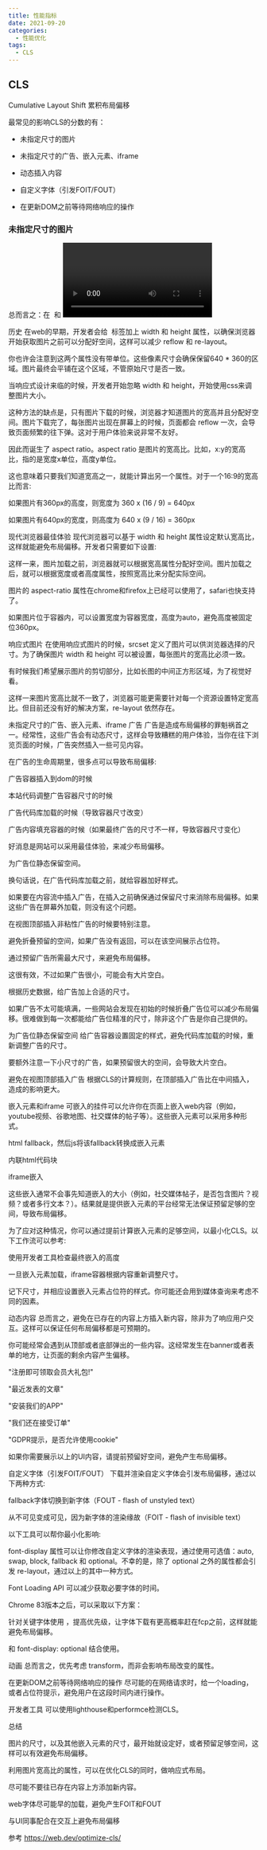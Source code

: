 ```yaml
---
title: 性能指标
date: 2021-09-20
categories: 
  - 性能优化
tags: 
  - CLS
---
```


## CLS 

Cumulative Layout Shift 累积布局偏移

最常见的影响CLS的分数的有：

- 未指定尺寸的图片

- 未指定尺寸的广告、嵌入元素、iframe

- 动态插入内容

- 自定义字体（引发FOIT/FOUT）

- 在更新DOM之前等待网络响应的操作

### 未指定尺寸的图片

总而言之：在 <img> 和 <video> 标签上始终加上 width 和 height 属性。或者，使用 CSS aspect ratio boxes 来占据空间。这种方法可以确保在图片加载过程中，浏览器可以分配足够的空间。

历史
在web的早期，开发者会给 <img> 标签加上 width 和 height 属性，以确保浏览器开始获取图片之前可以分配好空间，这样可以减少 reflow 和 re-layout。


你也许会注意到这两个属性没有带单位。这些像素尺寸会确保保留640 * 360的区域。图片最终会平铺在这个区域，不管原始尺寸是否一致。

当响应式设计来临的时候，开发者开始忽略 width 和 height，开始使用css来调整图片大小。


这种方法的缺点是，只有图片下载的时候，浏览器才知道图片的宽高并且分配好空间。图片下载完了，每张图片出现在屏幕上的时候，页面都会 reflow 一次，会导致页面频繁的往下弹。这对于用户体验来说非常不友好。

因此而诞生了 aspect ratio。aspect ratio 是图片的宽高比。比如，x:y的宽高比，指的是宽度x单位，高度y单位。

这也意味着只要我们知道宽高之一，就能计算出另一个属性。对于一个16:9的宽高比而言:

如果图片有360px的高度，则宽度为 360 x (16 / 9) = 640px

如果图片有640px的宽度，则高度为 640 x (9 / 16) = 360px

现代浏览器最佳体验
现代浏览器可以基于 width 和 height 属性设定默认宽高比，这样就能避免布局偏移。开发者只需要如下设置:



这样一来，图片加载之前，浏览器就可以根据宽高属性分配好空间。图片加载之后，就可以根据宽度或者高度属性，按照宽高比来分配实际空间。

图片的 aspect-ratio 属性在chrome和firefox上已经可以使用了，safari也快支持了。

如果图片位于容器内，可以设置宽度为容器宽度，高度为auto，避免高度被固定位360px。


响应式图片
在使用响应式图片的时候，srcset 定义了图片可以供浏览器选择的尺寸。为了确保图片 width 和 height 可以被设置，每张图片的宽高比必须一致。


有时候我们希望展示图片的剪切部分，比如长图的中间正方形区域，为了视觉好看。


这样一来图片宽高比就不一致了，浏览器可能更需要针对每一个资源设置特定宽高比。但目前还没有好的解决方案，re-layout 依然存在。

未指定尺寸的广告、嵌入元素、iframe
广告
广告是造成布局偏移的罪魁祸首之一。经常性，这些广告会有动态尺寸，这样会导致糟糕的用户体验，当你在往下浏览页面的时候，广告突然插入一些可见内容。

在广告的生命周期里，很多点可以导致布局偏移:

广告容器插入到dom的时候

本站代码调整广告容器尺寸的时候

广告代码库加载的时候（导致容器尺寸改变）

广告内容填充容器的时候（如果最终广告的尺寸不一样，导致容器尺寸变化）

好消息是网站可以采用最佳体验，来减少布局偏移。

为广告位静态保留空间。

换句话说，在广告代码库加载之前，就给容器加好样式。

如果要在内容流中插入广告，在插入之前确保通过保留尺寸来消除布局偏移。如果这些广告在屏幕外加载，则没有这个问题。

在视图顶部插入非粘性广告的时候要特别注意。

避免折叠预留的空间，如果广告没有返回，可以在该空间展示占位符。

通过预留广告所需最大尺寸，来避免布局偏移。

这很有效，不过如果广告很小，可能会有大片空白。

根据历史数据，给广告加上合适的尺寸。

如果广告不太可能填满，一些网站会发现在初始的时候折叠广告位可以减少布局偏移。很难做到每一次都能给广告位精准的尺寸，除非这个广告是你自己提供的。

为广告位静态保留空间
给广告容器设置固定的样式，避免代码库加载的时候，重新调整广告的尺寸。

要额外注意一下小尺寸的广告，如果预留很大的空间，会导致大片空白。

避免在视图顶部插入广告
根据CLS的计算规则，在顶部插入广告比在中间插入，造成的影响更大。

嵌入元素和iframe
可嵌入的挂件可以允许你在页面上嵌入web内容（例如，youtube视频、谷歌地图、社交媒体的帖子等）。这些嵌入元素可以采用多种形式。

html fallback，然后js将该fallback转换成嵌入元素

内联html代码块

iframe嵌入

这些嵌入通常不会事先知道嵌入的大小（例如，社交媒体帖子，是否包含图片？视频？或者多行文本？）。结果就是提供嵌入元素的平台经常无法保证预留足够的空间，导致布局偏移。

为了应对这种情况，你可以通过提前计算嵌入元素的足够空间，以最小化CLS。以下工作流可以参考:

使用开发者工具检查最终嵌入的高度

一旦嵌入元素加载，iframe容器根据内容重新调整尺寸。

记下尺寸，并相应设置嵌入元素占位符的样式。你可能还会用到媒体查询来考虑不同的因素。

动态内容
总而言之，避免在已存在的内容上方插入新内容，除非为了响应用户交互。这样可以保证任何布局偏移都是可预期的。

你可能经常会遇到从顶部或者底部弹出的一些内容。这经常发生在banner或者表单的地方，让页面的剩余内容产生偏移。

"注册即可领取会员大礼包!"

"最近发表的文章"

"安装我们的APP"

"我们还在接受订单"

"GDPR提示，是否允许使用cookie"

如果你需要展示以上的UI内容，请提前预留好空间，避免产生布局偏移。

自定义字体（引发FOIT/FOUT）
下载并渲染自定义字体会引发布局偏移，通过以下两种方式:

fallback字体切换到新字体（FOUT - flash of unstyled text）

从不可见变成可见，因为新字体的渲染缘故（FOIT - flash of invisible text）

以下工具可以帮你最小化影响:

font-display 属性可以让你修改自定义字体的渲染表现，通过使用可选值：auto, swap, block, fallback 和 optional。不幸的是，除了 optional 之外的属性都会引发 re-layout，通过以上的其中一种方式。

Font Loading API 可以减少获取必要字体的时间。

Chrome 83版本之后，可以采取以下方案：

针对关键字体使用 <link rel=preload> ，提高优先级，让字体下载有更高概率赶在fcp之前，这样就能避免布局偏移。

<link rel=preload> 和 font-display: optional 结合使用。

动画
总而言之，优先考虑 transform，而非会影响布局改变的属性。

在更新DOM之前等待网络响应的操作
尽可能的在网络请求时，给一个loading，或者占位符提示，避免用户在这段时间内进行操作。

开发者工具
可以使用lighthouse和performce检测CLS。





总结

图片的尺寸，以及其他嵌入元素的尺寸，最开始就设定好，或者预留足够空间，这样可以有效避免布局偏移。

利用图片宽高比的属性，可以在优化CLS的同时，做响应式布局。

尽可能不要往已存在内容上方添加新内容。

web字体尽可能早的加载，避免产生FOIT和FOUT

与UI同事配合在交互上避免布局偏移

参考
https://web.dev/optimize-cls/ 
